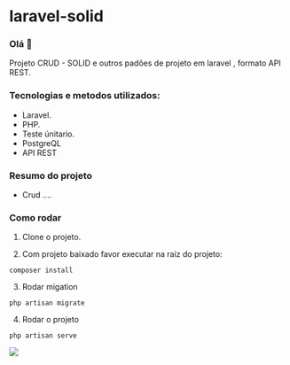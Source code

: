 # laravel-solid



### Olá 👋
Projeto CRUD - SOLID e outros padões de projeto em laravel , formato API REST.

### Tecnologias e metodos utilizados:

- Laravel.
- PHP.
- Teste únitario.
- PostgreQL
- API REST

### Resumo do projeto

 - Crud ....

### Como rodar

1) Clone o projeto.

2) Com projeto baixado favor executar na raiz do projeto:

`composer install`

3) Rodar migation

`php artisan migrate`

4) Rodar o projeto
 
`php artisan serve`

 [<img src="https://img.shields.io/badge/linkedin-%230077B5.svg?&style=for-the-badge&logo=linkedin&logoColor=white" />](https://www.linkedin.com/in/hyuri-miranda-cortes-69790666/) 
